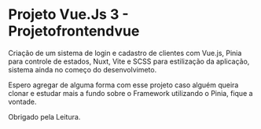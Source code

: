 # Projeto Vue.Js 3 - Projetofrontendvue 

Criação de um sistema de login e cadastro de clientes com Vue.js, Pinia para controle de estados,
Nuxt, Vite e SCSS para estilização da aplicação, sistema ainda no começo do desenvolvimeto.

Espero agregar de alguma forma com esse projeto caso alguém queira clonar e estudar mais a fundo
sobre o Framework utilizando o Pinia, fique a vontade.

Obrigado pela Leitura.

